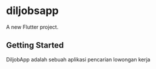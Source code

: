 # diljobsapp

A new Flutter project.

## Getting Started

DiljobApp adalah sebuah aplikasi pencarian lowongan kerja
